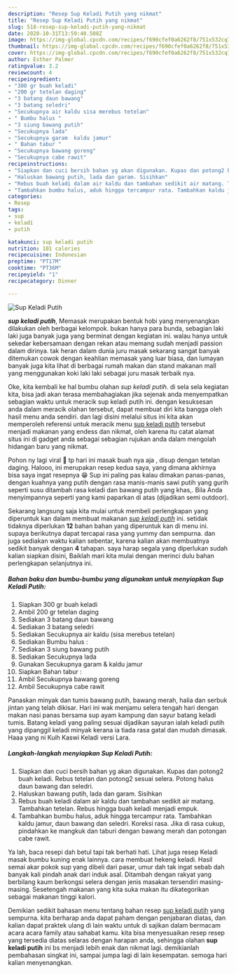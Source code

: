 ```yaml
---
description: "Resep Sup Keladi Putih yang nikmat"
title: "Resep Sup Keladi Putih yang nikmat"
slug: 518-resep-sup-keladi-putih-yang-nikmat
date: 2020-10-31T13:59:40.508Z
image: https://img-global.cpcdn.com/recipes/f690cfef0a6262f8/751x532cq70/sup-keladi-putih-foto-resep-utama.jpg
thumbnail: https://img-global.cpcdn.com/recipes/f690cfef0a6262f8/751x532cq70/sup-keladi-putih-foto-resep-utama.jpg
cover: https://img-global.cpcdn.com/recipes/f690cfef0a6262f8/751x532cq70/sup-keladi-putih-foto-resep-utama.jpg
author: Esther Palmer
ratingvalue: 3.2
reviewcount: 4
recipeingredient:
- "300 gr buah keladi"
- "200 gr tetelan daging"
- "3 batang daun bawang"
- "3 batang seledri"
- "Secukupnya air kaldu sisa merebus tetelan"
- " Bumbu halus "
- "3 siung bawang putih"
- "Secukupnya lada"
- "Secukupnya garam  kaldu jamur"
- " Bahan tabur "
- "Secukupnya bawang goreng"
- "Secukupnya cabe rawit"
recipeinstructions:
- "Siapkan dan cuci bersih bahan yg akan digunakan. Kupas dan potong2 buah keladi. Rebus tetelan dan potong2 sesuai selera. Potong halus daun bawang dan seledri."
- "Haluskan bawang putih, lada dan garam. Sisihkan"
- "Rebus buah keladi dalam air kaldu dan tambahan sedikit air matang. Tambahkan tetelan. Rebus hingga buah keladi menjadi empuk."
- "Tambahkan bumbu halus, aduk hingga tercampur rata. Tambahkan kaldu jamur, daun bawang dan seledri. Koreksi rasa. Jika di rasa cukup, pindahkan ke mangkuk dan taburi dengan bawang merah dan potongan cabe rawit."
categories:
- Resep
tags:
- sup
- keladi
- putih

katakunci: sup keladi putih 
nutrition: 101 calories
recipecuisine: Indonesian
preptime: "PT17M"
cooktime: "PT36M"
recipeyield: "1"
recipecategory: Dinner

---
```



![Sup Keladi Putih](https://img-global.cpcdn.com/recipes/f690cfef0a6262f8/751x532cq70/sup-keladi-putih-foto-resep-utama.jpg)

<b><i>sup keladi putih</i></b>, Memasak merupakan bentuk hobi yang menyenangkan dilakukan oleh berbagai kelompok. bukan hanya para bunda, sebagian laki laki juga banyak juga yang berminat dengan kegiatan ini. walau hanya untuk sekedar kebersamaan dengan rekan atau memang sudah menjadi passion dalam dirinya. tak heran dalam dunia juru masak sekarang sangat banyak ditemukan cowok dengan keahlian memasak yang luar biasa, dan lumayan banyak juga kita lihat di berbagai rumah makan dan stand makanan mall yang menggunakan koki laki laki sebagai juru masak terbaik nya.

Oke, kita kembali ke hal bumbu olahan <i>sup keladi putih</i>. di sela sela kegiatan kita, bisa jadi akan terasa membahagiakan jika sejenak anda menyempatkan sebagian waktu untuk meracik sup keladi putih ini. dengan kesuksesan anda dalam meracik olahan tersebut, dapat membuat diri kita bangga oleh hasil menu anda sendiri. dan lagi disini melalui situs ini kita akan memperoleh referensi untuk meracik menu <u>sup keladi putih</u> tersebut menjadi makanan yang endess dan nikmat, oleh karena itu catat alamat situs ini di gadget anda sebagai sebagian rujukan anda dalam mengolah hidangan baru yang nikmat.

Pohon ny lagi viral 🤣 tp hari ini masak buah nya aja , disup dengan tetelan daging. Halooo, ini merupakan resep kedua saya, yang dimana akhirnya bisa saya ingat resepnya 😁 Sup ini paling pas kalau dimakan panas-panas, dengan kuahnya yang putih dengan rasa manis-manis sawi putih yang gurih seperti susu ditambah rasa keladi dan bawang putih yang khas,. Bila Anda menyimpannya seperti yang kami paparkan di atas (dijadikan semi outdoor).


Sekarang langsung saja kita mulai untuk membeli perlengkapan yang diperuntuk kan dalam membuat makanan <u><i>sup keladi putih</i></u> ini. setidak tidaknya diperlukan <b>12</b> bahan bahan yang diperuntuk kan di menu ini. supaya berikutnya dapat tercapai rasa yang yummy dan sempurna. dan juga sediakan waktu kalian sebentar, karena kalian akan membuatnya sedikit banyak dengan <b>4</b> tahapan. saya harap segala yang diperlukan sudah kalian siapkan disini, Baiklah mari kita mulai dengan merinci dulu bahan perlengkapan selanjutnya ini.

<!--inarticleads1-->

##### Bahan baku dan bumbu-bumbu yang digunakan untuk menyiapkan Sup Keladi Putih:

1. Siapkan 300 gr buah keladi
1. Ambil 200 gr tetelan daging
1. Sediakan 3 batang daun bawang
1. Sediakan 3 batang seledri
1. Sediakan Secukupnya air kaldu (sisa merebus tetelan)
1. Sediakan  Bumbu halus :
1. Sediakan 3 siung bawang putih
1. Sediakan Secukupnya lada
1. Gunakan Secukupnya garam &amp; kaldu jamur
1. Siapkan  Bahan tabur :
1. Ambil Secukupnya bawang goreng
1. Ambil Secukupnya cabe rawit


Panaskan minyak dan tumis bawang putih, bawang merah, halia dan serbuk jintan yang telah dikisar. Hari ini wak menjamu selera tengah hari dengan makan nasi panas bersama sup ayam kampung dan sayur batang keladi tumis. Batang keladi yang paling sesuai dijadikan sayuran ialah keladi putih yang dipanggil keladi minyak kerana ia tiada rasa gatal dan mudah dimasak. Haaa yang ni Kuih Kaswi Keladi versi Lara. 

<!--inarticleads2-->

##### Langkah-langkah menyiapkan Sup Keladi Putih:

1. Siapkan dan cuci bersih bahan yg akan digunakan. Kupas dan potong2 buah keladi. Rebus tetelan dan potong2 sesuai selera. Potong halus daun bawang dan seledri.
1. Haluskan bawang putih, lada dan garam. Sisihkan
1. Rebus buah keladi dalam air kaldu dan tambahan sedikit air matang. Tambahkan tetelan. Rebus hingga buah keladi menjadi empuk.
1. Tambahkan bumbu halus, aduk hingga tercampur rata. Tambahkan kaldu jamur, daun bawang dan seledri. Koreksi rasa. Jika di rasa cukup, pindahkan ke mangkuk dan taburi dengan bawang merah dan potongan cabe rawit.


Ya lah, baca resepi dah betul tapi tak berhati hati. Lihat juga resep Keladi masak bumbu kuning enak lainnya. cara membuat hekeng keladi. Hasil semai akar pokok sup yang dibeli dari pasar, umur dah tak ingat sebab dah banyak kali pindah anak dari induk asal. Ditambah dengan rakyat yang berbilang kaum berkongsi selera dengan jenis masakan tersendiri masing-masing. Sesetengah makanan yang kita suka makan itu dikategorikan sebagai makanan tinggi kalori. 

Demikian sedikit bahasan menu tentang bahan resep <u>sup keladi putih</u> yang sempurna. kita berharap anda dapat paham dengan penjabaran diatas, dan kalian dapat praktek ulang di lain waktu untuk di sajikan dalam bermacam acara acara family atau sahabat kamu. kita bisa menyesuaikan resep resep yang tersedia diatas selaras dengan harapan anda, sehingga olahan <b>sup keladi putih</b> ini bs menjadi lebih enak dan nikmat lagi. demikianlah pembahasan singkat ini, sampai jumpa lagi di lain kesempatan. semoga hari kalian menyenangkan.
